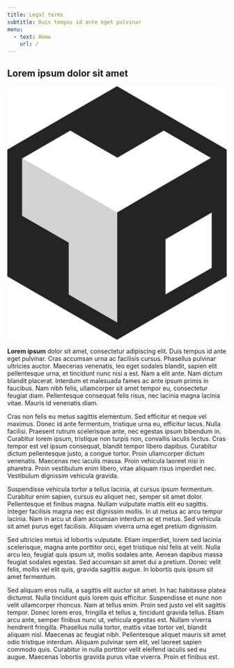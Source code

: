 ```yaml
---
title: Legal terms
subtitle: Duis tempus id ante eget pulvinar
menu:
  - text: Home
    url: /
---
```

## Lorem ipsum dolor sit amet

![Image](/files/logos/logo.png)

**Lorem ipsum** dolor sit amet, consectetur adipiscing elit. Duis tempus id ante
eget pulvinar. Cras accumsan urna ac facilisis cursus. Phasellus pulvinar
ultricies auctor. Maecenas venenatis, leo eget sodales blandit, sapien elit
pellentesque urna, et tincidunt nunc nisi a est. Nam a elit ante. Nam dictum
blandit placerat. Interdum et malesuada fames ac ante ipsum primis in faucibus.
Nam nibh felis, ullamcorper sit amet tempor eu, consectetur feugiat diam.
Pellentesque consequat felis risus, nec lacinia magna lacinia vitae. Mauris id
venenatis diam.

Cras non felis eu metus sagittis elementum. Sed efficitur et neque vel maximus.
Donec id ante fermentum, tristique urna eu, efficitur lacus. Nulla facilisi.
Praesent rutrum scelerisque ante, nec egestas ipsum bibendum in. Curabitur lorem
ipsum, tristique non turpis non, convallis iaculis lectus. Cras tempor est vel
ipsum consequat, blandit tempor libero dapibus. Curabitur dictum pellentesque
justo, a congue tortor. Proin ullamcorper dictum venenatis. Maecenas nec iaculis
massa. Proin vehicula laoreet nisi in pharetra. Proin vestibulum enim libero,
vitae aliquam risus imperdiet nec. Vestibulum dignissim vehicula gravida.

Suspendisse vehicula tortor a tellus lacinia, at cursus ipsum fermentum.
Curabitur enim sapien, cursus eu aliquet nec, semper sit amet dolor.
Pellentesque et finibus magna. Nullam vulputate mattis elit eu sagittis. Integer
facilisis magna nec est dignissim mollis. In ut metus ac arcu tempor lacinia.
Nam in arcu ut diam accumsan interdum ac et metus. Sed vehicula sit amet purus
eget facilisis. Aliquam viverra urna eget pretium dignissim.

Sed ultricies metus id lobortis vulputate. Etiam imperdiet, lorem sed lacinia
scelerisque, magna ante porttitor orci, eget tristique nisl felis at velit.
Nulla arcu leo, feugiat quis ipsum ut, mollis sodales ante. Aenean dapibus massa
feugiat sodales egestas. Sed accumsan sit amet dui a pretium. Donec velit felis,
mollis vel elit quis, gravida sagittis augue. In lobortis quis ipsum sit amet
fermentum.

Sed aliquam eros nulla, a sagittis elit auctor sit amet. In hac habitasse platea
dictumst. Nulla tincidunt quis lorem quis efficitur. Suspendisse et nunc non
velit ullamcorper rhoncus. Nam at tellus enim. Proin sed justo vel elit sagittis
tempor. Donec lorem eros, fringilla et tellus a, tincidunt gravida tellus. Etiam
arcu ante, semper finibus nunc ut, vehicula egestas est. Nullam viverra
hendrerit fringilla. Phasellus nulla tortor, mattis vitae tortor vel, blandit
aliquam nisl. Maecenas ac feugiat nibh. Pellentesque aliquet mauris sit amet
odio tristique interdum. Aliquam pulvinar sem elit, vel laoreet sapien commodo
quis. Curabitur in nulla porttitor velit eleifend iaculis sed eu augue. Maecenas
lobortis gravida purus vitae viverra. Proin et finibus est.
